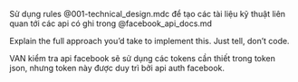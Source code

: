 Sử dụng rules @001-technical_design.mdc để tạo các tài liệu kỹ thuật liên quan tới các api có ghi trong @facebook_api_docs.md

Explain the full approach you’d take to implement this. Just tell, don’t code.

VAN kiểm tra api facebook sẽ sử dụng các tokens cần thiết trong token json, nhưng token này được duy trì bởi api auth facebook.
